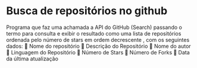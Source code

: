 # Busca de repositórios no github

Programa que faz uma achamada a API do GitHub (Search) passando o termo para consulta e exibir o resultado como uma lista de repositórios ordenada pelo número de stars em ordem decrescente , com os seguintes dados:  Nome do repositório  Descrição do Repositório  Nome do autor  Linguagem do Repositório  Número de Stars  Número de Forks  Data da última atualização


